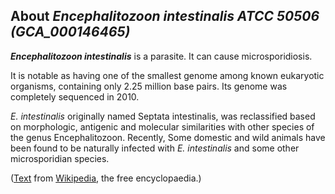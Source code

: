 About *Encephalitozoon intestinalis ATCC 50506 (GCA\_000146465)* 
----------------------------------------------------------------



***Encephalitozoon intestinalis*** is a parasite. It can cause
microsporidiosis.

It is notable as having one of the smallest genome among known
eukaryotic organisms, containing only 2.25 million base pairs. Its
genome was completely sequenced in 2010.

*E. intestinalis* originally named Septata intestinalis, was
reclassified based on morphologic, antigenic and molecular similarities
with other species of the genus Encephalitozoon. Recently, Some domestic
and wild animals have been found to be naturally infected with *E.
intestinalis* and some other microsporidian species.

([Text](http://en.wikipedia.org/wiki/Encephalitozoon_intestinalis) from
[Wikipedia](http://en.wikipedia.org/), the free encyclopaedia.)
